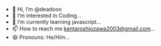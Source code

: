 - 👋 Hi, I’m @deadooo
- 👀 I’m interested in Coding...
- 🌱 I’m currently learning javascript...
- 📫 How to reach me kentaroshiozawa2003@gmail.com...
- 😄 Pronouns: He/Him...

<!---
deadooo/deadooo is a ✨ special ✨ repository because its `README.md` (this file) appears on your GitHub profile.
You can click the Preview link to take a look at your changes.
--->
